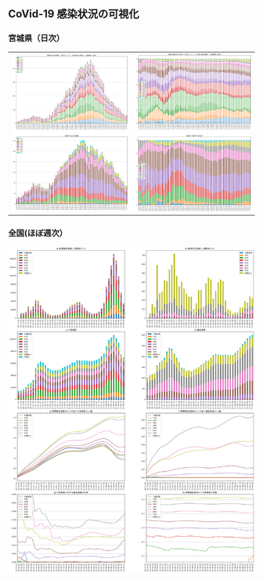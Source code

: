 ## CoVid-19 感染状況の可視化

### 宮城県（日次）
<table><tr><td>
<a href="https://github.com/nagae/CoVid-19/raw/main/fig/CoVid19-Miyagi-patients_by_age.png"><img src="https://github.com/nagae/CoVid-19/raw/main/fig/CoVid19-Miyagi-patients_by_age.png" alt="Miyagi by age" width="400"/></a></td><td>
<a href="https://github.com/nagae/CoVid-19/raw/main/fig/CoVid19-Miyagi-patients_by_age_rate.png"><img src="https://github.com/nagae/CoVid-19/raw/main/fig/CoVid19-Miyagi-patients_by_age_rate.png" alt="Miyagi age rate" width="400"/></a>
  </td></tr></table>

### 全国(ほぼ週次）
<a href="https://github.com/nagae/CoVid-19/raw/main/fig/CoVid19-Japan-patients_by_age.png"><img src="https://github.com/nagae/CoVid-19/raw/main/fig/CoVid19-Japan-patients_by_age.png" alt="Japan CoVid-19 patients by age" width="800" /></a>
